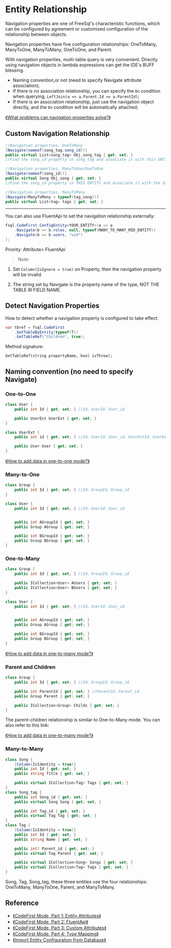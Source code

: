 # Entity Relationship

Navigation properties are one of FreeSql's characteristic functions, which can be configured by agreement or customized configuration of the relationship between objects.

Navigation properties have five configuration relationships: OneToMany, ManyToOne, ManyToMany, OneToOne, and Parent.

With navigation properties, multi-table query is very convenient. Directly using navigation objects in lambda expressions can get the IDE's BUFF blessing.

- Naming convention,or not (need to specify Navigate attribute association);
- If there is no association relationship, you can specify the `On` condition when querying, `LeftJoin(a => a.Parent.Id == a.ParentId)`;
- If there is an association relationship, just use the navigation object directly, and the `On` condition will be automatically attached;

[《What problems can navigation properties solve?》](https://www.cnblogs.com/kellynic/p/13575053.html)

## Custom Navigation Relationship

```csharp
//Navigation properties, OneToMany
[Navigate(nameof(song_tag.song_id))]
public virtual List<song_tag> Obj_song_tag { get; set; }
//Find the song_id property in song_tag and associate it with this ENTITY.PrimaryKey

//Navigation properties, ManyToOne/OneToOne
[Navigate(nameof(song_id))]
public virtual Song Obj_song { get; set; }
//Find the song_id property in THIS ENTITY and associate it with the Song.PrimaryKey

//Navigation properties, ManyToMany
[Navigate(ManyToMany = typeof(tag_song))]
public virtual List<tag> tags { get; set; }
```

---

You can also use FluentApi to set the navigation relationship externally:

```csharp
fsql.CodeFirst.ConfigEntity<YOUR_ENTITY>(a => a
    .Navigate(b => b.roles, null, typeof(MANY_TO_MANY_MID_ENTITY))
    .Navigate(b => b.users, "uid")
);
```

Priority: Attribute> FluentApi

> Note:

1. Set `Column(IsIgnore = true)` on Property, then the navigation property will be invalid

2. The string set by Navigate is the property name of the type, NOT THE TABLE IR FIELD NAME.

## Detect Navigation Properties

How to detect whether a navigation property is configured to take effect:

```csharp
var tbref = fsql.CodeFirst
    .GetTableByEntity(typeof(T))
    .GetTableRef("Children", true);
```

Method signature:

```
GetTableRef(string propertyName, bool isThrow);
```


## Naming convention (no need to specify Navigate)

### One-to-One

```csharp
class User {
    public int Id { get; set; } //Id、UserId、User_id

    public UserExt UserExt { get; set; }
}

class UserExt {
    public int id { get; set; } //Id、UserId、User_id、UserExtId、UserExt_id

    public User User { get; set; }
}
```

[《How to add data in one-to-one mode?》](https://github.com/2881099/FreeSql/issues/45)

### Many-to-One

```csharp
class Group {
    public int Id { get; set; } //Id、GroupId、Group_id
}

class User {
    public int Id { get; set; } //Id、UserId、User_id


    public int AGroupId { get; set; }
    public Group AGroup { get; set; }

    public int BGroupId { get; set; }
    public Group BGroup { get; set; }
}
```

### One-to-Many

```csharp
class Group {
    public int Id { get; set; } //Id、GroupId、Group_id

    public ICollection<User> AUsers { get; set; }
    public ICollection<User> BUsers { get; set; }
}

class User {
    public int Id { get; set; } //Id、UserId、User_id


    public int AGroupId { get; set; }
    public Group AGroup { get; set; }

    public int BGroupId { get; set; }
    public Group BGroup { get; set; }
}
```

[《How to add data in one-to-many mode?》](https://github.com/2881099/FreeSql/issues/46)

### Parent and Children
```csharp
class Group {
    public int Id { get; set; } //Id、GroupId、Group_id

    public int ParentId { get; set; } //ParentId、Parent_id
    public Group Parent { get; set; }

    public ICollection<Group> Childs { get; set; }
}
```

The parent-children relationship is similar to One-to-Many mode. You can also refer to this link:

[《How to add data in one-to-many mode?》](https://github.com/2881099/FreeSql/issues/46)

### Many-to-Many

```csharp
class Song {
    [Column(IsIdentity = true)]
    public int Id { get; set; }
    public string Title { get; set; }

    public virtual ICollection<Tag> Tags { get; set; }
}
class Song_tag {
    public int Song_id { get; set; }
    public virtual Song Song { get; set; }

    public int Tag_id { get; set; }
    public virtual Tag Tag { get; set; }
}
class Tag {
    [Column(IsIdentity = true)]
    public int Id { get; set; }
    public string Name { get; set; }

    public int? Parent_id { get; set; }
    public virtual Tag Parent { get; set; }

    public virtual ICollection<Song> Songs { get; set; }
    public virtual ICollection<Tag> Tags { get; set; }
}
```

Song, Tag, Song_tag, these three entities use the four relationships: OneToMany, ManyToOne, Parent, and ManyToMany.

## Reference

- [《CodeFirst Mode, Part 1: Entity Attributes》](Entity-Attributes)
- [《CodeFirst Mode, Part 2: FluentApi》](FluentApi-Mode)
- [《CodeFirst Mode, Part 3: Custom Attributes》](Custom-Attributes)
- [《CodeFirst Mode, Part 4: Type Mapping》](Type-Mapping)
- [《Import Entity Configuration from Database》](Import-Entity-Configuration-from-Database)

